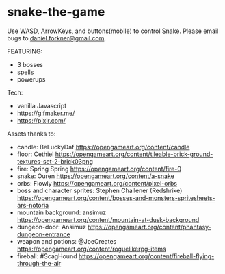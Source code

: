 # snake-the-game

Use WASD, ArrowKeys, and buttons(mobile) to control Snake.
Please email bugs to daniel.forkner@gmail.com.

FEATURING: 
- 3 bosses
- spells
- powerups

Tech:
- vanilla Javascript
- https://gifmaker.me/
- https://pixlr.com/

Assets thanks to:
- candle: BeLuckyDaf https://opengameart.org/content/candle
- floor: Cethiel https://opengameart.org/content/tileable-brick-ground-textures-set-2-brick03png
- fire: Spring Spring https://opengameart.org/content/fire-0
- snake: Ouren https://opengameart.org/content/a-snake
- orbs: Flowly https://opengameart.org/content/pixel-orbs
- boss and character sprites: Stephen Challener (Redshrike) https://opengameart.org/content/bosses-and-monsters-spritesheets-ars-notoria
- mountain background: ansimuz https://opengameart.org/content/mountain-at-dusk-background
- dungeon-door: Ansimuz https://opengameart.org/content/phantasy-dungeon-entrance
- weapon and potions: @JoeCreates https://opengameart.org/content/roguelikerpg-items
- fireball: #ScagHound https://opengameart.org/content/fireball-flying-through-the-air